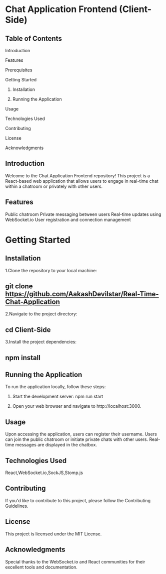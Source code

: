 # Chat Application Frontend (Client-Side)
## Table of Contents
Introduction

Features

Prerequisites

Getting Started

1. Installation

2. Running the Application

Usage

Technologies Used

Contributing

License

Acknowledgments

## Introduction
Welcome to the Chat Application Frontend repository! This project is a React-based web application that allows users to engage in real-time chat within a chatroom or privately with other users.

## Features
Public chatroom
Private messaging between users
Real-time updates using WebSocket.io
User registration and connection management

# Getting Started
## Installation
1.Clone the repository to your local machine:
## git clone https://github.com/AakashDevilstar/Real-Time-Chat-Application

2.Navigate to the project directory:
## cd Client-Side

3.Install the project dependencies:
## npm install

## Running the Application
To run the application locally, follow these steps:

1. Start the development server:
npm run start

2. Open your web browser and navigate to http://localhost:3000.

## Usage
Upon accessing the application, users can register their username.
Users can join the public chatroom or initiate private chats with other users.
Real-time messages are displayed in the chatbox.


## Technologies Used
React,WebSocket.io,SockJS,Stomp.js

## Contributing
If you'd like to contribute to this project, please follow the Contributing Guidelines.

## License
This project is licensed under the MIT License.

## Acknowledgments
Special thanks to the WebSocket.io and React communities for their excellent tools and documentation.